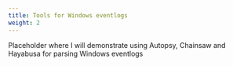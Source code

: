 ```yaml
---
title: Tools for Windows eventlogs
weight: 2
---
```


Placeholder where I will demonstrate using Autopsy, Chainsaw and Hayabusa for parsing Windows eventlogs
